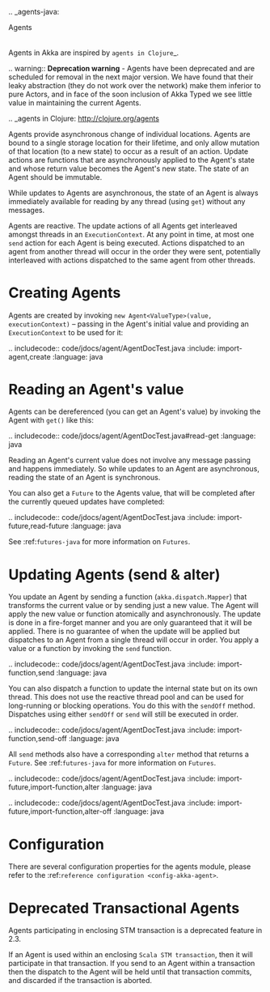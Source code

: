 .. _agents-java:

Agents
######

Agents in Akka are inspired by `agents in Clojure`_.

.. warning::
  **Deprecation warning** - Agents have been deprecated and are scheduled for removal 
  in the next major version. We have found that their leaky abstraction (they do not 
  work over the network) make them inferior to pure Actors, and in face of the soon
  inclusion of Akka Typed we see little value in maintaining the current Agents.

.. _agents in Clojure: http://clojure.org/agents

Agents provide asynchronous change of individual locations. Agents are bound to
a single storage location for their lifetime, and only allow mutation of that
location (to a new state) to occur as a result of an action. Update actions are
functions that are asynchronously applied to the Agent's state and whose return
value becomes the Agent's new state. The state of an Agent should be immutable.

While updates to Agents are asynchronous, the state of an Agent is always
immediately available for reading by any thread (using ``get``) without any messages.

Agents are reactive. The update actions of all Agents get interleaved amongst
threads in an ``ExecutionContext``. At any point in time, at most one ``send`` action for
each Agent is being executed. Actions dispatched to an agent from another thread
will occur in the order they were sent, potentially interleaved with actions
dispatched to the same agent from other threads.



Creating Agents
===============

Agents are created by invoking ``new Agent<ValueType>(value, executionContext)`` – passing in the Agent's initial
value and providing an ``ExecutionContext`` to be used for it:

.. includecode:: code/jdocs/agent/AgentDocTest.java
   :include: import-agent,create
   :language: java

Reading an Agent's value
========================

Agents can be dereferenced (you can get an Agent's value) by invoking the Agent
with ``get()`` like this:

.. includecode:: code/jdocs/agent/AgentDocTest.java#read-get
   :language: java

Reading an Agent's current value does not involve any message passing and
happens immediately. So while updates to an Agent are asynchronous, reading the
state of an Agent is synchronous.

You can also get a ``Future`` to the Agents value, that will be completed after the
currently queued updates have completed:

.. includecode:: code/jdocs/agent/AgentDocTest.java
   :include: import-future,read-future
   :language: java

See :ref:`futures-java` for more information on ``Futures``.

Updating Agents (send & alter)
==============================

You update an Agent by sending a function (``akka.dispatch.Mapper``) that transforms the current value or
by sending just a new value. The Agent will apply the new value or function
atomically and asynchronously. The update is done in a fire-forget manner and
you are only guaranteed that it will be applied. There is no guarantee of when
the update will be applied but dispatches to an Agent from a single thread will
occur in order. You apply a value or a function by invoking the ``send``
function.

.. includecode:: code/jdocs/agent/AgentDocTest.java
   :include: import-function,send
   :language: java

You can also dispatch a function to update the internal state but on its own
thread. This does not use the reactive thread pool and can be used for
long-running or blocking operations. You do this with the ``sendOff``
method. Dispatches using either ``sendOff`` or ``send`` will still be executed
in order.

.. includecode:: code/jdocs/agent/AgentDocTest.java
   :include: import-function,send-off
   :language: java

All ``send`` methods also have a corresponding ``alter`` method that returns a ``Future``.
See :ref:`futures-java` for more information on ``Futures``.

.. includecode:: code/jdocs/agent/AgentDocTest.java
   :include: import-future,import-function,alter
   :language: java

.. includecode:: code/jdocs/agent/AgentDocTest.java
   :include: import-future,import-function,alter-off
   :language: java

Configuration
=============

There are several configuration properties for the agents module, please refer
to the :ref:`reference configuration <config-akka-agent>`.

Deprecated Transactional Agents
===============================

Agents participating in enclosing STM transaction is a deprecated feature in 2.3.

If an Agent is used within an enclosing ``Scala STM transaction``, then it will participate in
that transaction. If you send to an Agent within a transaction then the dispatch
to the Agent will be held until that transaction commits, and discarded if the
transaction is aborted.

